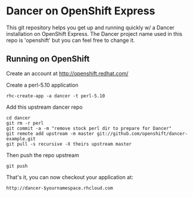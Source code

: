 Dancer on OpenShift Express
============================

This git repository helps you get up and running quickly w/ a Dancer installation
on OpenShift Express.  The Dancer project name used in this repo is 'openshift'
but you can feel free to change it.


Running on OpenShift
----------------------------

Create an account at http://openshift.redhat.com/

Create a perl-5.10 application

    rhc-create-app -a dancer -t perl-5.10

Add this upstream dancer repo

    cd dancer
    git rm -r perl
    git commit -a -m "remove stock perl dir to prepare for Dancer"
    git remote add upstream -m master git://github.com/openshift/dancer-example.git
    git pull -s recursive -X theirs upstream master
    
Then push the repo upstream

    git push

That's it, you can now checkout your application at:

    http://dancer-$yournamespace.rhcloud.com

